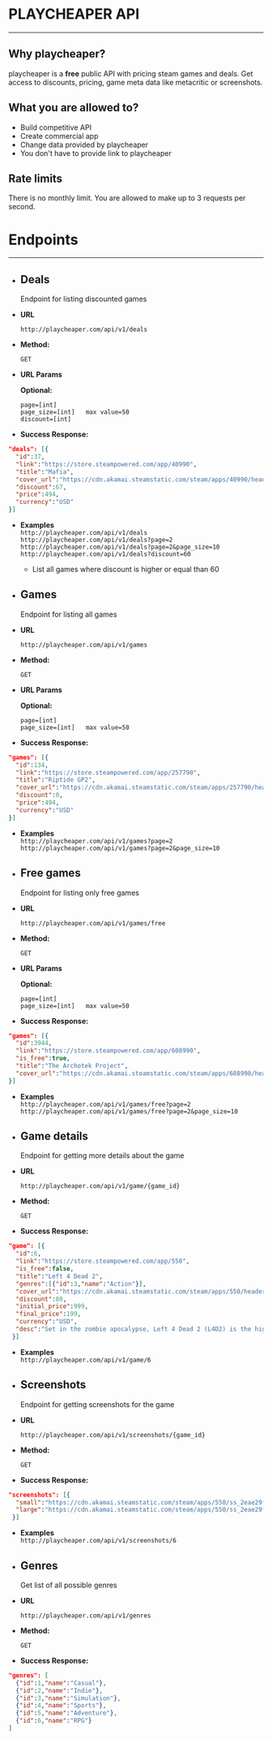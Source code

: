 # PLAYCHEAPER API
---




## Why playcheaper?
playcheaper is a **free** public API with pricing steam games and deals.
Get access to discounts, pricing, game meta data like metacritic or screenshots. 

## What you are allowed to?
* Build competitive API
* Create commercial app
* Change data provided by playcheaper
* You don't have to provide link to playcheaper

## Rate limits
There is no monthly limit. You are allowed to make up to 3 requests per second.



# Endpoints
---
* ## Deals
  Endpoint for listing discounted games
  
* **URL**

  `http://playcheaper.com/api/v1/deals`

* **Method:**
  
  `GET`
  
*  **URL Params**

   **Optional:**
 
   `page=[int]`<br>
   `page_size=[int]   max value=50` <br>
   `discount=[int]`
   
* **Success Response:**
```json
"deals": [{
  "id":37,
  "link":"https://store.steampowered.com/app/40990",
  "title":"Mafia",
  "cover_url":"https://cdn.akamai.steamstatic.com/steam/apps/40990/header.jpg?t=1568743837",
  "discount":67,
  "price":494,
  "currency":"USD"
}]
```
*  **Examples**<br>
  `http://playcheaper.com/api/v1/deals`<br>
  `http://playcheaper.com/api/v1/deals?page=2`<br>
  `http://playcheaper.com/api/v1/deals?page=2&page_size=10`<br>
  `http://playcheaper.com/api/v1/deals?discount=60`
    * List all games where discount is higher or equal than 60

* ## Games
  Endpoint for listing all games
  
* **URL**

  `http://playcheaper.com/api/v1/games`

* **Method:**
  
  `GET`
  
*  **URL Params**

   **Optional:**
 
   `page=[int]`<br>
   `page_size=[int]   max value=50` <br>
   
* **Success Response:**
```json
"games": [{
  "id":134,
  "link":"https://store.steampowered.com/app/257790",
  "title":"Riptide GP2",
  "cover_url":"https://cdn.akamai.steamstatic.com/steam/apps/257790/header.jpg?t=1447358948",
  "discount":0,
  "price":494,
  "currency":"USD"
}]

```
*  **Examples**<br>
  `http://playcheaper.com/api/v1/games?page=2`<br>
  `http://playcheaper.com/api/v1/games?page=2&page_size=10`<br>
  
* ## Free games
  Endpoint for listing only free games
  
* **URL**

  `http://playcheaper.com/api/v1/games/free`

* **Method:**
  
  `GET`
  
*  **URL Params**

   **Optional:**
 
   `page=[int]`<br>
   `page_size=[int]   max value=50` <br>
   
* **Success Response:**
```json
"games": [{
  "id":3944,
  "link":"https://store.steampowered.com/app/608990",
  "is_free":true,
  "title":"The Archotek Project",
  "cover_url":"https://cdn.akamai.steamstatic.com/steam/apps/608990/header.jpg?t=1587933591"
}]

```
*  **Examples**<br>
  `http://playcheaper.com/api/v1/games/free?page=2`<br>
  `http://playcheaper.com/api/v1/games/free?page=2&page_size=10`<br>


* ## Game details
  Endpoint for getting more details about the game
  
* **URL**

  `http://playcheaper.com/api/v1/game/{game_id}`

* **Method:**
  
  `GET`
   
* **Success Response:**
```json
"game": [{
  "id":6,
  "link":"https://store.steampowered.com/app/550",
  "is_free":false,
  "title":"Left 4 Dead 2",
  "genres":[{"id":3,"name":"Action"}],
  "cover_url":"https://cdn.akamai.steamstatic.com/steam/apps/550/header.jpg?t=1601578341",
  "discount":80,
  "initial_price":999,
  "final_price":199,
  "currency":"USD",
  "desc":"Set in the zombie apocalypse, Left 4 Dead 2 (L4D2) is the highly anticipated sequel to the award-winning Left 4 Dead, the #1 co-op game of 2008. This co-operative action horror FPS takes you and your friends through the cities, swamps and cemeteries of the Deep South, from Savannah to New Orleans across five expansive campaigns."
 }]

```
*  **Examples**<br>
  `http://playcheaper.com/api/v1/game/6`
  
* ## Screenshots
  Endpoint for getting screenshots for the game
  
* **URL**

  `http://playcheaper.com/api/v1/screenshots/{game_id}`

* **Method:**
  
  `GET`
   
* **Success Response:**
```json
"screenshots": [{
  "small":"https://cdn.akamai.steamstatic.com/steam/apps/550/ss_2eae29fbdfe8e5e8999b96d8bb28c5db70507968.600x338.jpg?t=1601578341",
  "large":"https://cdn.akamai.steamstatic.com/steam/apps/550/ss_2eae29fbdfe8e5e8999b96d8bb28c5db70507968.1920x1080.jpg?t=1601578341"
 }]

```
*  **Examples**<br>
  `http://playcheaper.com/api/v1/screenshots/6`
  
* ## Genres
  Get list of all possible genres
  
* **URL**

  `http://playcheaper.com/api/v1/genres`

* **Method:**
  
  `GET`
   
* **Success Response:**
```json
"genres": [
  {"id":1,"name":"Casual"},
  {"id":2,"name":"Indie"},
  {"id":3,"name":"Simulation"},
  {"id":4,"name":"Sports"},
  {"id":5,"name":"Adventure"},
  {"id":6,"name":"RPG"}
]
```

